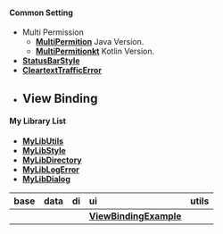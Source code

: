 #### Common Setting
- Multi Permission
  - [**MultiPermition**](https://github.com/gzeinnumer/MultiPermition) Java Version.
  - [**MultiPermitionkt**](https://github.com/gzeinnumer/MultiPermitionkt) Kotlin Version.
- [**StatusBarStyle**](https://github.com/gzeinnumer/StatusBarStyle)
- [**CleartextTrafficError**](https://github.com/gzeinnumer/CleartextTrafficError)
- View Binding
  - 

#### My Library List
- [**MyLibUtils**](https://github.com/gzeinnumer/MyLibUtils)
- [**MyLibStyle**](https://github.com/gzeinnumer/MyLibStyle)
- [**MyLibDirectory**](https://github.com/gzeinnumer/MyLibDirectory)
- [**MyLibLogError**](https://github.com/gzeinnumer/MyLibLogError)
- [**MyLibDialog**](https://github.com/gzeinnumer/MyLibDialog)

| base | data | di | ui | utils |
|:-----|:-----|:---|:---|:-----|
|      |      |    | [**ViewBindingExample**](https://github.com/gzeinnumer/ViewBindingExample) |    |
